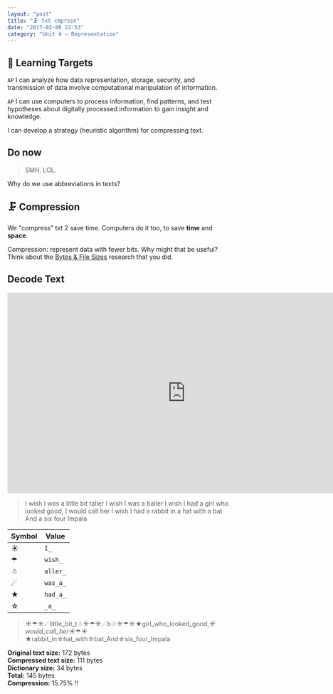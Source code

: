 ```yaml
---
layout: "post"
title: "🗜 txt cmprssn"
date: "2017-02-06 22:53"
category: "Unit 4 – Representation"
---
```


## 🎯 Learning Targets
`AP` I can analyze how data representation, storage, security, and transmission of data involve computational manipulation of information.

`AP` I can use computers to process information, find patterns, and test hypotheses about digitally processed information to gain insight and knowledge.

I can develop a strategy (heuristic algorithm) for compressing text.

## Do now

> SMH. LOL.

Why do we use abbreviations in texts?

## 🗜 Compression

We "compress" txt 2 save time. Computers do it too, to save **time** and **space**.

Compression: represent data with fewer bits. Why might that be useful? Think about the [Bytes & File Sizes](http://bsk.education/AP-CSP/unit%204%20%E2%80%93%20representation/2017/02/03/bytes-file-sizes.html) research that you did.

## Decode Text

<iframe width='800' height='450' src='http://cache.vevo.com/assets/html/embed.html?video=USZM20900206' frameborder='0' allowfullscreen></iframe>

> I wish I was a little bit taller
> I wish I was a baller
> I wish I had a girl who looked good, I would call her
> I wish I had a rabbit in a hat with a bat
> And a six four Impala

| Symbol | Value    |
|--------|----------|
| ☀      | `I_`     |
| ☂      | `wish_`  |
| ☃      | `aller_` |
| ☄      | `was_a_` |
| ★      | `had_a_` |
| ☆      | `_a_`    |

> ☀☂☀☄little_bit_t☃☀☂☀☄b☃☀☂☀★girl_who_looked_good,_☀would_call_her_☀☂☀★rabbit_in☆hat_with☆bat_And☆six_four_Impala

**Original text size:** 172 bytes    
**Compressed text size:** 111 bytes    
**Dictionary size:** 34 bytes   
**Total:** 145 bytes    
**Compression:** 15.75% !!
